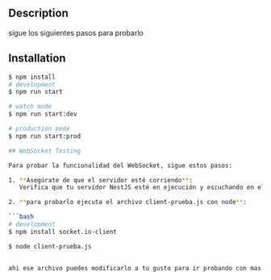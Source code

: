 

## Description
sigue los siguientes pasos para probarlo

## Installation

```bash
$ npm install
# development
$ npm run start

# watch mode
$ npm run start:dev

# production mode
$ npm run start:prod

## WebSocket Testing

Para probar la funcionalidad del WebSocket, sigue estos pasos:

1. **Asegúrate de que el servidor esté corriendo**:
   Verifica que tu servidor NestJS esté en ejecución y escuchando en el puerto del WebSocket ( `http://localhost:3000`).

2. **para probarlo ejecuta el archivo client-prueba.js con node**:

```bash
# development
$ npm install socket.io-client

$ node client-prueba.js


ahi ese archivo puedes modificarlo a tu gusto para ir probando con mas mensajes o usuarios.


